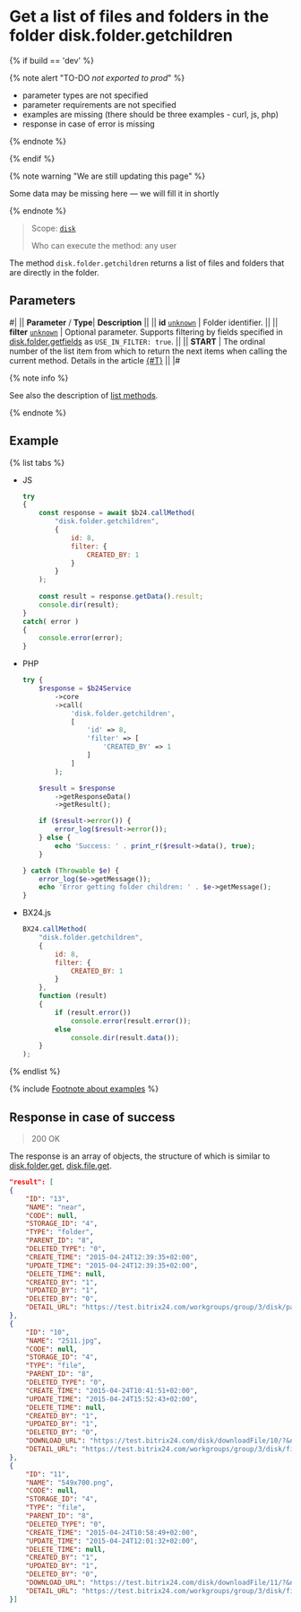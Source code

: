 # Get a list of files and folders in the folder disk.folder.getchildren

{% if build == 'dev' %}

{% note alert "TO-DO _not exported to prod_" %}

- parameter types are not specified
- parameter requirements are not specified
- examples are missing (there should be three examples - curl, js, php)
- response in case of error is missing

{% endnote %}

{% endif %}

{% note warning "We are still updating this page" %}

Some data may be missing here — we will fill it in shortly

{% endnote %}

> Scope: [`disk`](../../scopes/permissions.md)
>
> Who can execute the method: any user

The method `disk.folder.getchildren` returns a list of files and folders that are directly in the folder.

## Parameters

#|
||  **Parameter** / **Type**| **Description** ||
|| **id**
[`unknown`](../../data-types.md) | Folder identifier. ||
|| **filter**
[`unknown`](../../data-types.md) |  Optional parameter. Supports filtering by fields specified in [disk.folder.getfields](./disk-folder-get-fields.md) as `USE_IN_FILTER: true`. ||
|| **START** | The ordinal number of the list item from which to return the next items when calling the current method. Details in the article [{#T}](../../how-to-call-rest-api/list-methods-pecularities.md) ||
|#

{% note info %}

See also the description of [list methods](../../how-to-call-rest-api/list-methods-pecularities.md).

{% endnote %}

## Example

{% list tabs %}

- JS

    ```js
    try
    {
    	const response = await $b24.callMethod(
    		"disk.folder.getchildren",
    		{
    			id: 8,
    			filter: {
    				CREATED_BY: 1
    			}
    		}
    	);
    	
    	const result = response.getData().result;
    	console.dir(result);
    }
    catch( error )
    {
    	console.error(error);
    }
    ```

- PHP

    ```php
    try {
        $response = $b24Service
            ->core
            ->call(
                'disk.folder.getchildren',
                [
                    'id' => 8,
                    'filter' => [
                        'CREATED_BY' => 1
                    ]
                ]
            );
    
        $result = $response
            ->getResponseData()
            ->getResult();
    
        if ($result->error()) {
            error_log($result->error());
        } else {
            echo 'Success: ' . print_r($result->data(), true);
        }
    
    } catch (Throwable $e) {
        error_log($e->getMessage());
        echo 'Error getting folder children: ' . $e->getMessage();
    }
    ```

- BX24.js

    ```js
    BX24.callMethod(
        "disk.folder.getchildren",
        {
            id: 8,
            filter: {
                CREATED_BY: 1
            }
        },
        function (result)
        {
            if (result.error())
                console.error(result.error());
            else
                console.dir(result.data());
        }
    );
    ```

{% endlist %}

{% include [Footnote about examples](../../../_includes/examples.md) %}

## Response in case of success

> 200 OK

The response is an array of objects, the structure of which is similar to [disk.folder.get](./disk-folder-get.md), [disk.file.get](../file/disk-file-get.md).

```json
"result": [
{
    "ID": "13",
    "NAME": "near",
    "CODE": null,
    "STORAGE_ID": "4",
    "TYPE": "folder",
    "PARENT_ID": "8",
    "DELETED_TYPE": "0",
    "CREATE_TIME": "2015-04-24T12:39:35+02:00",
    "UPDATE_TIME": "2015-04-24T12:39:35+02:00",
    "DELETE_TIME": null,
    "CREATED_BY": "1",
    "UPDATED_BY": "1",
    "DELETED_BY": "0",
    "DETAIL_URL": "https://test.bitrix24.com/workgroups/group/3/disk/path/near/"
},
{
    "ID": "10",
    "NAME": "2511.jpg",
    "CODE": null,
    "STORAGE_ID": "4",
    "TYPE": "file",
    "PARENT_ID": "8",
    "DELETED_TYPE": "0",
    "CREATE_TIME": "2015-04-24T10:41:51+02:00",
    "UPDATE_TIME": "2015-04-24T15:52:43+02:00",
    "DELETE_TIME": null,
    "CREATED_BY": "1",
    "UPDATED_BY": "1",
    "DELETED_BY": "0",
    "DOWNLOAD_URL": "https://test.bitrix24.com/disk/downloadFile/10/?&ncc=1&filename=2511.jpg&auth=******",
    "DETAIL_URL": "https://test.bitrix24.com/workgroups/group/3/disk/file/2511.jpg"
},
{
    "ID": "11",
    "NAME": "549x700.png",
    "CODE": null,
    "STORAGE_ID": "4",
    "TYPE": "file",
    "PARENT_ID": "8",
    "DELETED_TYPE": "0",
    "CREATE_TIME": "2015-04-24T10:58:49+02:00",
    "UPDATE_TIME": "2015-04-24T12:01:32+02:00",
    "DELETE_TIME": null,
    "CREATED_BY": "1",
    "UPDATED_BY": "1",
    "DELETED_BY": "0",
    "DOWNLOAD_URL": "https://test.bitrix24.com/disk/downloadFile/11/?&ncc=1&filename=549x700.png&auth=******",
    "DETAIL_URL": "https://test.bitrix24.com/workgroups/group/3/disk/file/549x700.png"
}]
```